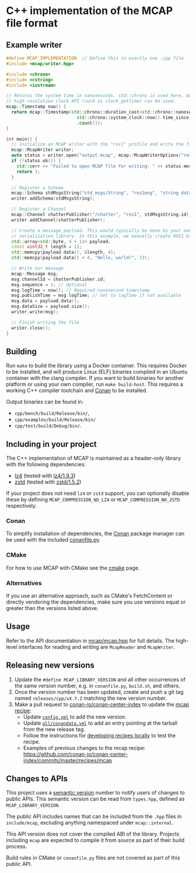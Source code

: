 # C++ implementation of the MCAP file format

## Example writer

<!-- cspell: disable -->

```cpp
#define MCAP_IMPLEMENTATION  // Define this in exactly one .cpp file
#include <mcap/writer.hpp>

#include <chrono>
#include <cstring>
#include <iostream>

// Returns the system time in nanoseconds. std::chrono is used here, but any
// high resolution clock API (such as clock_gettime) can be used.
mcap::Timestamp now() {
  return mcap::Timestamp(std::chrono::duration_cast<std::chrono::nanoseconds>(
                           std::chrono::system_clock::now().time_since_epoch())
                           .count());
}

int main() {
  // Initialize an MCAP writer with the "ros1" profile and write the file header
  mcap::McapWriter writer;
  auto status = writer.open("output.mcap", mcap::McapWriterOptions("ros1"));
  if (!status.ok()) {
    std::cerr << "Failed to open MCAP file for writing: " << status.message << "\n";
    return 1;
  }

  // Register a Schema
  mcap::Schema stdMsgsString("std_msgs/String", "ros1msg", "string data");
  writer.addSchema(stdMsgsString);

  // Register a Channel
  mcap::Channel chatterPublisher("/chatter", "ros1", stdMsgsString.id);
  writer.addChannel(chatterPublisher);

  // Create a message payload. This would typically be done by your own
  // serialization library. In this example, we manually create ROS1 binary data
  std::array<std::byte, 4 + 13> payload;
  const uint32_t length = 13;
  std::memcpy(payload.data(), &length, 4);
  std::memcpy(payload.data() + 4, "Hello, world!", 13);

  // Write our message
  mcap::Message msg;
  msg.channelId = chatterPublisher.id;
  msg.sequence = 1; // Optional
  msg.logTime = now(); // Required nanosecond timestamp
  msg.publishTime = msg.logTime; // Set to logTime if not available
  msg.data = payload.data();
  msg.dataSize = payload.size();
  writer.write(msg);

  // Finish writing the file
  writer.close();
}
```

<!-- cspell: enable -->

## Building

Run `make` to build the library using a Docker container. This requires Docker
to be installed, and will produce Linux (ELF) binaries compiled in an Ubuntu
container with the clang compiler. If you want to build binaries for another
platform or using your own compiler, run `make build-host`. This requires a
working C++ compiler toolchain and [Conan](https://conan.io/) to be installed.

Output binaries can be found in:

- `cpp/bench/build/Release/bin/`,
- `cpp/examples/build/Release/bin/`
- `cpp/test/build/Debug/bin/`.

## Including in your project

The C++ implementation of MCAP is maintained as a header-only library with the
following dependencies:

- [lz4](https://lz4.github.io/lz4/) (tested with [lz4/1.9.3](https://conan.io/center/lz4))
- [zstd](https://facebook.github.io/zstd/) (tested with [zstd/1.5.2](https://conan.io/center/zstd))

If your project does not need `lz4` or `zstd` support, you can optionally disable these by defining
`MCAP_COMPRESSION_NO_LZ4` or `MCAP_COMPRESSION_NO_ZSTD` respectively.

### Conan

To simplify installation of dependencies, the [Conan](https://conan.io/) package
manager can be used with the included
[conanfile.py](https://github.com/foxglove/mcap/blob/main/cpp/mcap/conanfile.py).

### CMake

For how to use MCAP with CMake see the [cmake](website/docs/guides/cpp/cmake.md) page.

### Alternatives

If you use an alternative approach, such as CMake's FetchContent or directly
vendoring the dependencies, make sure you use versions equal or greater than the
versions listed above.

## Usage

Refer to the API documentation in
[mcap/mcap.hpp](https://github.com/foxglove/mcap/blob/main/cpp/mcap/include/mcap/mcap.hpp)
for full details. The high-level interfaces for reading and writing are
`McapReader` and `McapWriter`.

## Releasing new versions

1. Update the `#define MCAP_LIBRARY_VERSION` and all other occurrences of the same version number, e.g. in `conanfile.py`, `build.sh`, and others.
1. Once the version number has been updated, create and push a git tag named `releases/cpp/vX.Y.Z` matching the new version number.
1. Make a pull request to [conan-io/conan-center-index](https://github.com/conan-io/conan-center-index) to update the [mcap recipe](https://github.com/conan-io/conan-center-index/tree/master/recipes/mcap):
   - Update [`config.yml`](https://github.com/conan-io/conan-center-index/blob/master/recipes/mcap/config.yml) to add the new version.
   - Update [`all/conandata.yml`](https://github.com/conan-io/conan-center-index/blob/master/recipes/mcap/all/conandata.yml) to add an entry pointing at the tarball from the new release tag. <!-- cspell: word conandata -->
   - Follow the instructions for [developing recipes locally](https://github.com/conan-io/conan-center-index/blob/master/docs/developing_recipes_locally.md) to test the recipe.
   - Examples of previous changes to the mcap recipe: https://github.com/conan-io/conan-center-index/commits/master/recipes/mcap

## Changes to APIs

This project uses a [semantic version](https://semver.org) number to notify users of changes to public APIs.
This semantic version can be read from `types.hpp`, defined as `MCAP_LIBRARY_VERSION`.

The public API includes names that can be included from the `.hpp` files in `include/mcap`, excluding anything namespaced under `mcap::internal`.

This API version does not cover the compiled ABI of the library. Projects including `mcap` are expected
to compile it from source as part of their build process.

Build rules in CMake or `conanfile.py` files are not covered as part of this public API.
